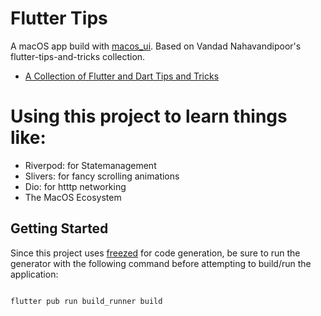 # Flutter Tips

A macOS app build with [macos_ui](https://macosui.dev/). Based on Vandad Nahavandipoor's flutter-tips-and-tricks collection.

- [A Collection of Flutter and Dart Tips and Tricks](https://github.com/vandadnp/flutter-tips-and-tricks)

# Using this project to learn things like:

- Riverpod: for Statemanagement
- Slivers: for fancy scrolling animations
- Dio: for htttp networking
- The MacOS Ecosystem

## Getting Started

Since this project uses [freezed](https://pub.dev/packages/freezed) for code generation, be sure to run the generator with the following command before attempting to build/run the application:

```

flutter pub run build_runner build

```

